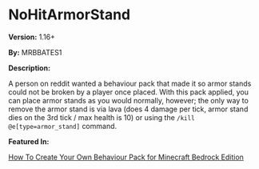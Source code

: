 # NoHitArmorStand

__Version:__ 1.16+

__By:__ MRBBATES1

__Description:__

A person on reddit wanted a behaviour pack that made it so armor stands could not be broken by a player once placed. With this pack applied, you can place armor stands as you would normally, however; the only way to remove the armor stand is via lava (does 4 damage per tick, armor stand dies on the 3rd tick / max health is 10) or using the ```/kill @e[type=armor_stand]``` command.

__Featured In:__

[How To Create Your Own Behaviour Pack for Minecraft Bedrock Edition](https://youtu.be/DLZcoCB6vgA)
